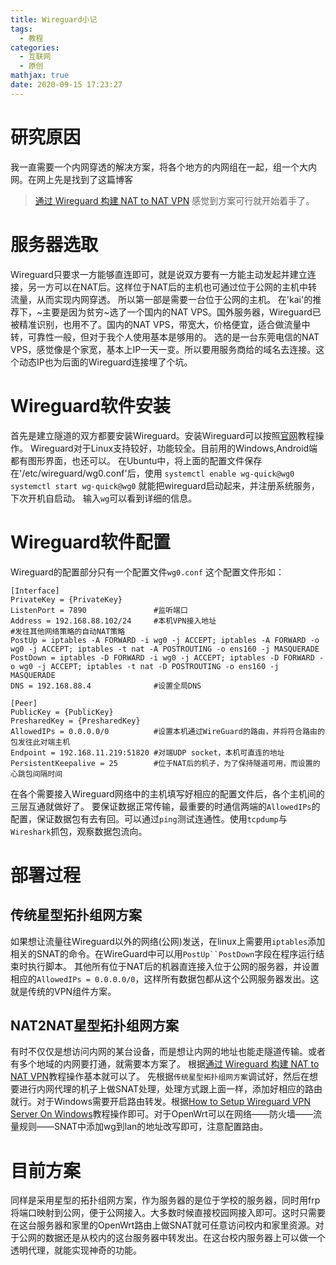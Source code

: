 ```yaml
---
title: Wireguard小记
tags:
  - 教程
categories:
  - 互联网
  - 原创
mathjax: true
date: 2020-09-15 17:23:27
---
```

# 研究原因
我一直需要一个内网穿透的解决方案，将各个地方的内网组在一起，组一个大内网。在网上先是找到了这篇博客
> [通过 Wireguard 构建 NAT to NAT VPN](https://anyisalin.github.io/2018/11/21/fast-flexible-nat-to-nat-vpn-wireguard/)
感觉到方案可行就开始着手了。

# 服务器选取
Wireguard只要求一方能够直连即可，就是说双方要有一方能主动发起并建立连接，另一方可以在NAT后。这样位于NAT后的主机也可通过位于公网的主机中转流量，从而实现内网穿透。
所以第一部是需要一台位于公网的主机。
在'kai'的推荐下，~主要是因为贫穷~选了一个国内的NAT VPS。国外服务器，Wireguard已被精准识别，也用不了。国内的NAT VPS，带宽大，价格便宜，适合做流量中转，可靠性一般，但对于我个人使用基本是够用的。
选的是一台东莞电信的NAT VPS，感觉像是个家宽，基本上IP一天一变。所以要用服务商给的域名去连接。这个动态IP也为后面的Wireguard连接埋了个坑。

# Wireguard软件安装
首先是建立隧道的双方都要安装Wireguard。安装Wireguard可以按照[官网](https://www.wireguard.com/)教程操作。
Wireguard对于Linux支持较好，功能较全。目前用的Windows,Android端都有图形界面，也还可以。
在Ubuntu中，将上面的配置文件保存在'/etc/wireguard/wg0.conf'后，使用
`systemctl enable wg-quick@wg0`
`systemctl start wg-quick@wg0`
就能把wireguard启动起来，并注册系统服务，下次开机自启动。
输入`wg`可以看到详细的信息。

# Wireguard软件配置
Wireguard的配置部分只有一个配置文件`wg0.conf`
这个配置文件形如：
```
[Interface]
PrivateKey = {PrivateKey}
ListenPort = 7890               #监听端口
Address = 192.168.88.102/24     #本机VPN接入地址
#发往其他网络策略的自动NAT策略
PostUp = iptables -A FORWARD -i wg0 -j ACCEPT; iptables -A FORWARD -o wg0 -j ACCEPT; iptables -t nat -A POSTROUTING -o ens160 -j MASQUERADE
PostDown = iptables -D FORWARD -i wg0 -j ACCEPT; iptables -D FORWARD -o wg0 -j ACCEPT; iptables -t nat -D POSTROUTING -o ens160 -j MASQUERADE
DNS = 192.168.88.4              #设置全局DNS

[Peer]
PublicKey = {PublicKey}
PresharedKey = {PresharedKey}
AllowedIPs = 0.0.0.0/0          #设置本机通过WireGuard的路由，并将符合路由的包发往此对端主机
Endpoint = 192.168.11.219:51820 #对端UDP socket，本机可直连的地址
PersistentKeepalive = 25        #位于NAT后的机子，为了保持隧道可用，而设置的心跳包间隔时间
```
在各个需要接入Wireguard网络中的主机填写好相应的配置文件后，各个主机间的三层互通就做好了。
要保证数据正常传输，最重要的时通信两端的`AllowedIPs`的配置，保证数据包有去有回。可以通过`ping`测试连通性。使用`tcpdump`与`Wireshark`抓包，观察数据包流向。

# 部署过程
## 传统星型拓扑组网方案
如果想让流量往Wireguard以外的网络(公网)发送，在linux上需要用`iptables`添加相关的SNAT的命令。在WireGuard中可以用`PostUp``PostDown`字段在程序运行结束时执行脚本。
其他所有位于NAT后的机器直连接入位于公网的服务器，并设置相应的`AllowedIPs = 0.0.0.0/0`，这样所有数据包都从这个公网服务器发出。这就是传统的VPN组件方案。

## NAT2NAT星型拓扑组网方案
有时不仅仅是想访问内网的某台设备，而是想让内网的地址也能走隧道传输。或者有多个地域的内网要打通，就需要本方案了。
根据[通过 Wireguard 构建 NAT to NAT VPN](https://anyisalin.github.io/2018/11/21/fast-flexible-nat-to-nat-vpn-wireguard/)教程操作基本就可以了。
先根据`传统星型拓扑组网方案`调试好，然后在想要进行内网代理的机子上做SNAT处理，处理方式跟上面一样，添加好相应的路由就行。对于Windows需要开启路由转发。根据[How to Setup Wireguard VPN Server On Windows](https://www.henrychang.ca/how-to-setup-wireguard-vpn-server-on-windows/)教程操作即可。对于OpenWrt可以在网络——防火墙——流量规则——SNAT中添加wg到lan的地址改写即可，注意配置路由。

# 目前方案
同样是采用星型的拓扑组网方案，作为服务器的是位于学校的服务器，同时用frp将端口映射到公网，便于公网接入。大多数时候直接校园网接入即可。这时只需要在这台服务器和家里的OpenWrt路由上做SNAT就可任意访问校内和家里资源。对于公网的数据还是从校内的这台服务器中转发出。在这台校内服务器上可以做一个透明代理，就能实现神奇的功能。
<!--
/24
192.168.88.1    腾讯云服务器
192.168.88.3    斐讯N1
192.168.88.4    102 ESXi Ubuntu虚拟机
192.168.88.100  笔电
192.168.88.101  手机
192.168.88.200  备用
 -->